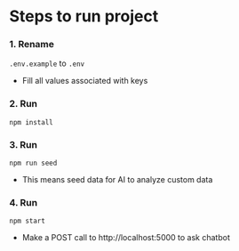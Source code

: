 # Steps to run project
### 1. Rename
`.env.example` to `.env`
- Fill all values associated with keys

### 2. Run
`npm install`

### 3. Run
`npm run seed`
- This means seed data for AI to analyze custom data

### 4. Run
`npm start`
- Make a POST call to http://localhost:5000 to ask chatbot